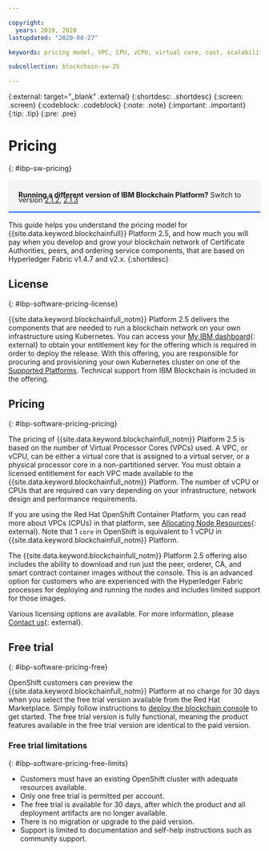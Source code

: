 ```yaml
---

copyright:
  years: 2019, 2020
lastupdated: "2020-08-27"

keywords: pricing model, VPC, CPU, vCPU, virtual core, cost, scalability, estimation, optimize your cost

subcollection: blockchain-sw-25

---
```


{:external: target="_blank" .external}
{:shortdesc: .shortdesc}
{:screen: .screen}
{:codeblock: .codeblock}
{:note: .note}
{:important: .important}
{:tip: .tip}
{:pre: .pre}


# Pricing
{: #ibp-sw-pricing}

<div style="background-color: #f4f4f4; padding-left: 20px; border-bottom: 2px solid #0f62fe; padding-top: 12px; padding-bottom: 4px; margin-bottom: 16px;">
  <p style="line-height: 10px;">
    <strong>Running a different version of IBM Blockchain Platform?</strong> Switch to version
    <a href="https://cloud.ibm.com/docs/blockchain-sw?topic=blockchain-sw-ibp-sw-pricing">2.1.2</a>,
    <a href="https://cloud.ibm.com/docs/blockchain-sw-213?topic=blockchain-sw-213-ibp-sw-pricing">2.1.3</a>
    </p>
</div>


This guide helps you understand the pricing model for {{site.data.keyword.blockchainfull}} Platform 2.5, and how much you will pay when you develop and grow your blockchain network of Certificate Authorities, peers, and ordering service components, that are based on Hyperledger Fabric v1.4.7 and v2.x.
{:shortdesc}

## License
{: #ibp-software-pricing-license}

{{site.data.keyword.blockchainfull_notm}} Platform 2.5 delivers the components that are needed to run a blockchain network on your own infrastructure using Kubernetes. You can access your [My IBM dashboard](https://myibm.ibm.com/dashboard/){: external} to obtain your entitlement key for the offering which is required in order to deploy the release. With this offering, you are responsible for procuring and provisioning your own Kubernetes cluster on one of the [Supported Platforms](/docs/blockchain-sw-25?topic=blockchain-sw-25-console-ocp-about#console-ocp-about-prerequisites). Technical support from IBM Blockchain is included in the offering.

## Pricing
{: #ibp-software-pricing-pricing}

The pricing of {{site.data.keyword.blockchainfull_notm}} Platform 2.5 is based on the number of Virtual Processor Cores (VPCs) used. A VPC, or vCPU, can be either a virtual core that is assigned to a virtual server, or a physical processor core in a non-partitioned server. You must obtain a licensed entitlement for each VPC made available to the {{site.data.keyword.blockchainfull_notm}} Platform. The number of vCPU or CPUs that are required can vary depending on your infrastructure, network design and performance requirements.

If you are using the Red Hat OpenShift Container Platform, you can read more about  VPCs (CPUs) in that platform, see  [Allocating Node Resources](https://docs.openshift.com/container-platform/4.3/nodes/nodes/nodes-nodes-resources-configuring.html){: external}.
Note that 1 `core` in OpenShift is equivalent to 1 vCPU in {{site.data.keyword.blockchainfull_notm}} Platform.

The {{site.data.keyword.blockchainfull_notm}} Platform 2.5 offering also includes the ability to download and run just the peer, orderer, CA, and smart contract container images without the console. This is an advanced option for customers who are experienced with the Hyperledger Fabric processes for deploying and running the nodes and includes limited support for those images.

Various licensing options are available. For more information, please [Contact us](https://www.ibm.com/account/reg/us-en/signup?formid=urx-37672){: external}.

## Free trial
{: #ibp-software-pricing-free}

OpenShift customers can preview the {{site.data.keyword.blockchainfull_notm}} Platform at no charge for 30 days when you select the free trial version available from the Red Hat Marketplace.  Simply follow instructions to [deploy the blockchain console](/docs/blockchain-sw-25?topic=blockchain-sw-25-deploy-ocp-rhm) to get started. The free trial version is fully functional, meaning the product features available in the free trial version are identical to the paid version.

### Free trial limitations
{: #ibp-software-pricing-free-limits}

- Customers must have an existing OpenShift cluster with adequate resources available.
- Only one free trial is permitted per account.
- The free trial is available for 30 days, after which the product and all deployment artifacts are no longer available.
- There is no migration or upgrade to the paid version.
- Support is limited to documentation and self-help instructions such as community support.
